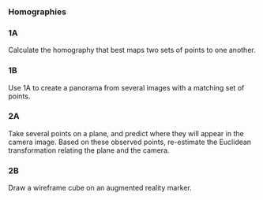 ### Homographies

### 1A
Calculate the homography that best maps two sets of points to one another.

### 1B
Use 1A to create a panorama from several images with a matching set of points.

### 2A
Take several points on a plane, and predict where they will appear in the camera image.
Based on these observed points, re-estimate the Euclidean transformation relating the plane and the camera.

### 2B
Draw a wireframe cube on an augmented reality marker.